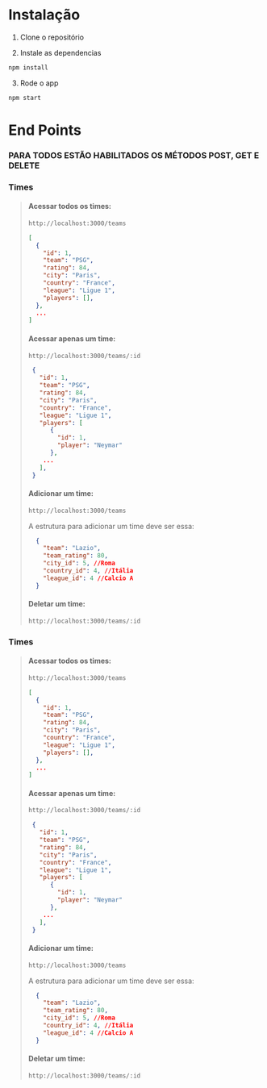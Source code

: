 # Instalação

1. Clone o repositório

2. Instale as dependencias

```javascript
npm install
```

3. Rode o app

```javascript
npm start
```

# End Points

### PARA TODOS ESTÃO HABILITADOS OS MÉTODOS POST, GET E DELETE

### Times
>#### Acessar todos os times:
>
>```bash
>http://localhost:3000/teams
>```
>```json
>[
>   { 
>     "id": 1,
>     "team": "PSG",
>     "rating": 84,
>     "city": "Paris",
>     "country": "France",
>     "league": "Ligue 1",
>     "players": [],
>   },
>   ...
> ]
>```
>#### Acessar apenas um time:
>
>```bash
>http://localhost:3000/teams/:id
>```
>```json
>  { 
>    "id": 1,
>    "team": "PSG",
>    "rating": 84,
>    "city": "Paris",
>    "country": "France",
>    "league": "Ligue 1",
>    "players": [
>       {
>         "id": 1,
>         "player": "Neymar"
>       },
>     ...
>    ],
>  }
>```
>#### Adicionar um time:
>
>```bash
>http://localhost:3000/teams
>```
>A estrutura para adicionar um time deve ser essa:
>```json
>   {
>     "team": "Lazio",
>     "team_rating": 80,
>     "city_id": 5, //Roma
>     "country_id": 4, //Itália
>     "league_id": 4 //Calcio A
>   }
>```
>#### Deletar um time:
>
>```bash
>http://localhost:3000/teams/:id
>```
### Times
>#### Acessar todos os times:
>
>```bash
>http://localhost:3000/teams
>```
>```json
>[
>   { 
>     "id": 1,
>     "team": "PSG",
>     "rating": 84,
>     "city": "Paris",
>     "country": "France",
>     "league": "Ligue 1",
>     "players": [],
>   },
>   ...
> ]
>```
>#### Acessar apenas um time:
>
>```bash
>http://localhost:3000/teams/:id
>```
>```json
>  { 
>    "id": 1,
>    "team": "PSG",
>    "rating": 84,
>    "city": "Paris",
>    "country": "France",
>    "league": "Ligue 1",
>    "players": [
>       {
>         "id": 1,
>         "player": "Neymar"
>       },
>     ...
>    ],
>  }
>```
>#### Adicionar um time:
>
>```bash
>http://localhost:3000/teams
>```
>A estrutura para adicionar um time deve ser essa:
>```json
>   {
>     "team": "Lazio",
>     "team_rating": 80,
>     "city_id": 5, //Roma
>     "country_id": 4, //Itália
>     "league_id": 4 //Calcio A
>   }
>```
>#### Deletar um time:
>
>```bash
>http://localhost:3000/teams/:id
>```
